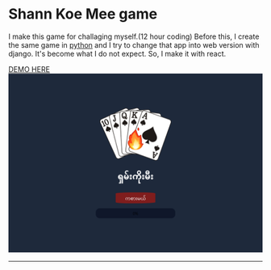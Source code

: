 # Shann Koe Mee game


I make this game for challaging myself.(12 hour coding)
Before this, I create the same game in [python](https://github.com/maung-alive/shan-koe-mee-python) and I try to change that app into web version with django. It's become what I do not expect. So, I make it with react.

[DEMO HERE](https://maung-alive.github.io/shannkoemee/)
![screenshot](https://raw.githubusercontent.com/maung-alive/shannkoemee/main/screenshot.png)

----
